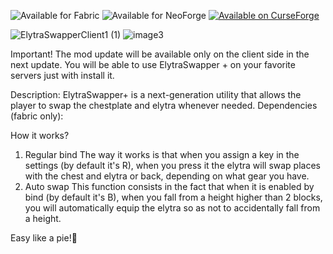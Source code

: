 
![Available for Fabric](https://cdn.jsdelivr.net/npm/@intergrav/devins-badges@3/assets/cozy/supported/fabric_vector.svg)
![Available for NeoForge](https://cdn.modrinth.com/data/cached_images/f0d24b750c946ed2b75ad009167e1d18c0848b39.png)
[![Available on CurseForge](https://cdn.jsdelivr.net/npm/@intergrav/devins-badges@3/assets/cozy/available/curseforge_vector.svg)](https://www.curseforge.com/minecraft/mc-mods/elytraswapperplus)


![ElytraSwapperClient1 (1)](https://github.com/user-attachments/assets/9633f0f2-ee4d-474d-9a38-c41166b570bf) ![image3](https://github.com/user-attachments/assets/018ca6a9-de71-4400-94a6-80a0a282b025)



Important!
The mod update will be available only on the client side in the next update.
You will be able to use ElytraSwapper + on your favorite servers just with install it.

Description:
ElytraSwapper+ is a next-generation utility that allows the player to swap the chestplate and elytra whenever needed.
Dependencies (fabric only):

How it works?
1. Regular bind
The way it works is that when you assign a key in the settings (by default it's R), when you press it the elytra will swap places with the chest and elytra or back, depending on what gear you have.
2. Auto swap
This function consists in the fact that when it is enabled by bind (by default it's B), when you fall from a height higher than 2 blocks, you will automatically equip the elytra so as not to accidentally fall from a height.
 
Easy like a pie!🍰

